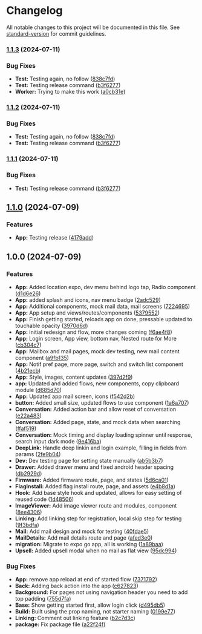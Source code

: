 # Changelog

All notable changes to this project will be documented in this file. See [standard-version](https://github.com/conventional-changelog/standard-version) for commit guidelines.

### [1.1.3](https://github.com/xjdesigns/Finley_POC/compare/v1.1.0...v1.1.3) (2024-07-11)


### Bug Fixes

* **Test:** Testing again, no follow ([838c7fd](https://github.com/xjdesigns/Finley_POC/commit/838c7fdd54d616dae1c13bf7d6e6cb39c9d45b63))
* **Test:** Testing release command ([b3f6277](https://github.com/xjdesigns/Finley_POC/commit/b3f62770288346fe4428e5fcfd2bc34d88728e81))
* **Worker:** Trying to make this work ([a0cb31e](https://github.com/xjdesigns/Finley_POC/commit/a0cb31ee4fb14bb242d216940d86c56e7a92fe5f))

### [1.1.2](https://github.com/xjdesigns/Finley_POC/compare/v1.1.0...v1.1.2) (2024-07-11)


### Bug Fixes

* **Test:** Testing again, no follow ([838c7fd](https://github.com/xjdesigns/Finley_POC/commit/838c7fdd54d616dae1c13bf7d6e6cb39c9d45b63))
* **Test:** Testing release command ([b3f6277](https://github.com/xjdesigns/Finley_POC/commit/b3f62770288346fe4428e5fcfd2bc34d88728e81))

### [1.1.1](https://github.com/xjdesigns/Finley_POC/compare/v1.1.0...v1.1.1) (2024-07-11)


### Bug Fixes

* **Test:** Testing release command ([b3f6277](https://github.com/xjdesigns/Finley_POC/commit/b3f62770288346fe4428e5fcfd2bc34d88728e81))

## [1.1.0](https://github.com/xjdesigns/Finley_POC/compare/v1.0.0...v1.1.0) (2024-07-09)


### Features

* **App:** Testing release ([4179add](https://github.com/xjdesigns/Finley_POC/commit/4179add5448dae887ad4b61fe5f5c8be62c32901))

## 1.0.0 (2024-07-09)


### Features

* **App:** Added location expo, dev menu behind logo tap, Radio component ([d1d6e26](https://github.com/Finley-Bear/finley-react-native/commit/d1d6e268dadd7380ffa870113c9c758e9c62a186))
* **App:** added splash and icons, nav menu badge ([2adc529](https://github.com/Finley-Bear/finley-react-native/commit/2adc529ae3907ed2b32cf6e249bcdb8f66de52a4))
* **App:** Additional components, mock mail data, mail screens ([7224695](https://github.com/Finley-Bear/finley-react-native/commit/7224695fee266d42f09b62ce8d90f22c6827c80b))
* **App:** App setup and views/routes/components ([5379552](https://github.com/Finley-Bear/finley-react-native/commit/53795521e5343a8d44750e14fba2850c726fa44d))
* **App:** Finish getting started, reloads app on done, pressable updated to touchable opacity ([3970d6d](https://github.com/Finley-Bear/finley-react-native/commit/3970d6d3525232aefeebf679985ccf666931997d))
* **App:** Initial redesign and flow, more changes coming ([f6ae4f8](https://github.com/Finley-Bear/finley-react-native/commit/f6ae4f89cc9101697efa8722fc764ed5df6039dc))
* **App:** Login screen, App view, bottom nav, Nested route for More ([cb304c7](https://github.com/Finley-Bear/finley-react-native/commit/cb304c7c95ec3ea7a78f59eedb90a9bdc99fe9e8))
* **App:** Mailbox and mail pages, mock dev testing, new mail content component ([a9fb135](https://github.com/Finley-Bear/finley-react-native/commit/a9fb13555ea0466002537493021095c0792f8807))
* **App:** Notif pref page, more page, switch and switch list component ([4b21ecb](https://github.com/Finley-Bear/finley-react-native/commit/4b21ecb8bd856817e164a29ed6c5105e66093a88))
* **App:** Style, images, content updates ([397d2f9](https://github.com/Finley-Bear/finley-react-native/commit/397d2f93e6812cac643d0754e6e9d75aa5529467))
* **app:** Updated and added flows, new components, copy clipboard module ([d685d70](https://github.com/Finley-Bear/finley-react-native/commit/d685d70be6dd9ab206143a497c66aa738f8ea73c))
* **App:** Updated app mail screen, icons ([f542d2b](https://github.com/Finley-Bear/finley-react-native/commit/f542d2b8432e2c2f59143c89dea4c5cad0751614))
* **button:** Added small size, updated flows to use component ([1a6a707](https://github.com/Finley-Bear/finley-react-native/commit/1a6a7073f3625c6a7019f7c16a7e8c15af82314e))
* **Conversation:** Added action bar and allow reset of conversation ([e22a483](https://github.com/Finley-Bear/finley-react-native/commit/e22a4836274111071a37bbf92ce5f1d306050131))
* **Conversation:** Added page, state, and mock data when searching ([ffaf519](https://github.com/Finley-Bear/finley-react-native/commit/ffaf51906026e16e4a89044119133c1ea87f8d2d))
* **Conversation:** Mock timing and display loading spinner until response, search input dark mode ([9e416ba](https://github.com/Finley-Bear/finley-react-native/commit/9e416bae444b4b6bea34e1040f548d9bc9e8e884))
* **DeepLink:** Handle deep linkin and login example, filling in fields from params ([2fe9b04](https://github.com/Finley-Bear/finley-react-native/commit/2fe9b04f841075c57ca76fc47ceecc3e6d8b8030))
* **Dev:** Dev testing page for setting state manually ([ab5b3b7](https://github.com/Finley-Bear/finley-react-native/commit/ab5b3b79dc1f41efb89614b9bd0f937e328427d4))
* **Drawer:** Added drawer menu and fixed android header spacing ([db2929d](https://github.com/Finley-Bear/finley-react-native/commit/db2929dace5017d357801307826e33d33e8c0b2e))
* **Firmware:** Added firmware route, page, and states ([5d6ca01](https://github.com/Finley-Bear/finley-react-native/commit/5d6ca0167444f3a49611ae7d12efbb9edd23de9d))
* **FlagInstall:** Added flag install route, page, and assets ([e4b8d1a](https://github.com/Finley-Bear/finley-react-native/commit/e4b8d1a4777414d10a31c03eda040db152c4c249))
* **Hook:** Add base style hook and updated, allows for easy setting of reused code ([1d48506](https://github.com/Finley-Bear/finley-react-native/commit/1d48506e310a6ea05e86aecd83f4e3b2d0536534))
* **ImageViewer:** Add image viewer route and modules, component ([8ee4306](https://github.com/Finley-Bear/finley-react-native/commit/8ee430666ff6f9876339aa09cb0d19167d813c01))
* **Linking:** Add linking step for registration, local skip step for testing ([9f3bdfa](https://github.com/Finley-Bear/finley-react-native/commit/9f3bdfacbea8076faa2880bd4fe1995664573e1e))
* **Mail:** Add mail design and mock for testing ([40fdae5](https://github.com/Finley-Bear/finley-react-native/commit/40fdae59a570278e8f48fd176a2cb01389a30994))
* **MailDetails:** Add mail details route and page ([afed3e0](https://github.com/Finley-Bear/finley-react-native/commit/afed3e06e64f04c23fe832bf057c9df48bca9576))
* **migration:** Migrate to expo go app, all is working ([1a89baa](https://github.com/Finley-Bear/finley-react-native/commit/1a89baac95397c5674b6eb2be82d1c6c04ad1054))
* **Upsell:** Added upsell modal when no mail as flat view ([95dc994](https://github.com/Finley-Bear/finley-react-native/commit/95dc994d2694c22371588f26bc8a6eeaeb0717cf))


### Bug Fixes

* **App:** remove app reload at end of started flow ([7371792](https://github.com/Finley-Bear/finley-react-native/commit/7371792371375b95e9cb70c4b558783edf963e89))
* **Back:** Adding back action into the app ([c627823](https://github.com/Finley-Bear/finley-react-native/commit/c627823fb5b4ed53172dd60ff58af50acea665e7))
* **Background:** For pages not using navigation header you need to add top padding ([755d7fa](https://github.com/Finley-Bear/finley-react-native/commit/755d7fa1b1079beaec8e3689f151f0a63932dbfa))
* **Base:** Show getting started first, allow login click ([d495db5](https://github.com/Finley-Bear/finley-react-native/commit/d495db572dea4959e2a593769187e660dc1904aa))
* **Build:** Built using the prop naming, not starter naming ([0199e77](https://github.com/Finley-Bear/finley-react-native/commit/0199e7737632fabbdc8ebd2b28a1f58a772ee56c))
* **Linking:** Comment out linking feature ([b2c7d3c](https://github.com/Finley-Bear/finley-react-native/commit/b2c7d3c5ef14a0fca5cd1030426acbf334d8f0c1))
* **package:** Fix package file ([a22f24f](https://github.com/Finley-Bear/finley-react-native/commit/a22f24f6f3bbeb35a0d5ca57c25fb63866bf2803))
